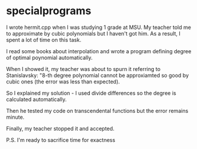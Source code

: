 # specialprograms

I wrote hermit.cpp when I was studying 1 grade at MSU. My teacher told me to approximate by cubic polynomials but I haven't got him. As a result, I spent a lot of time on this task.

I read some books about interpolation and wrote a program defining degree of optimal poynomial automatically.

When I showed it, my teacher was about to spurn it referring to Stanislavsky: "8-th degree polynomial cannot be approxiamted so good by cubic ones (the error was less than expected).

So I explained my solution - I used divide differences so the degree is calculated automatically.

Then he tested my code on transcendental functions but the error remains minute.

Finally, my teacher stopped it and accepted.

P.S. I'm ready to sacrifice time for exactness
